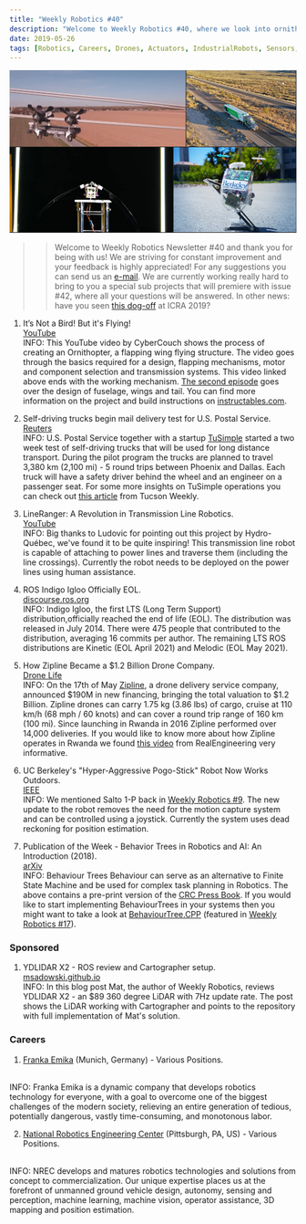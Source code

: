 ```yaml
---
title: "Weekly Robotics #40"
description: "Welcome to Weekly Robotics #40, where we look into ornithopters, transmission line robot, remote controlled pogo stick and more!"
date: 2019-05-26
tags: [Robotics, Careers, Drones, Actuators, IndustrialRobots, Sensors, AutonomousCars, ROS, MobileRobots, Programming]
---
```

![HeaderImage](/img/headers/40.jpg "Header image")

>> Welcome to Weekly Robotics Newsletter #40 and thank you for being with us! We are striving for constant improvement and your feedback is highly appreciated! For any suggestions you can send us an [e-mail](mailto:contact@weeklyrobotics.com). We are currently working really hard to bring to you a special sub projects that will premiere with issue #42, where all your questions will be answered. In other news: have you seen [this dog-off](https://youtu.be/5VVkkvjxF_c) at ICRA 2019?

1) It’s Not a Bird! But it's Flying!
<br>[YouTube](https://youtu.be/ruWvzF1fGHw)<br>
INFO: This YouTube video by CyberCouch shows the process of creating an Ornithopter, a flapping wing flying structure. The video goes through the basics required for a design, flapping mechanisms, motor and component selection and transmission systems. This video linked above ends with the working mechanism. [The second episode](https://youtu.be/ufjvmdAXyZs) goes over the design of fuselage, wings and tail. You can find more information on the project and build instructions on [instructables.com](https://www.instructables.com/id/Opensource-Ornithopter-Prototype-Arduino-Powered-a/).

2) Self-driving trucks begin mail delivery test for U.S. Postal Service.
<br>[Reuters](https://www.reuters.com/article/us-tusimple-autonomous-usps/self-driving-trucks-begin-mail-delivery-test-for-u-s-postal-service-idUSKCN1SR0YB)<br>
INFO: U.S. Postal Service together with a startup [TuSimple](https://www.tusimple.com/) started a two week test of self-driving trucks that will be used for long distance transport. During the pilot program the trucks are planned to travel 3,380 km (2,100 mi) - 5 round trips between Phoenix and Dallas. Each truck will have a safety driver behind the wheel and an engineer on a passenger seat. For some more insights on TuSimple operations you can check out [this article](https://www.tucsonweekly.com/tucson/hands-off-the-wheel/Content?oid=25111164) from Tucson Weekly.

3) LineRanger: A Revolution in Transmission Line Robotics.
<br>[YouTube](https://youtu.be/OItActG9S6U)<br>
INFO: Big thanks to Ludovic for pointing out this project by Hydro-Québec, we've found it to be quite inspiring! This transmission line robot is capable of attaching to power lines and traverse them (including the line crossings). Currently the robot needs to be deployed on the power lines using human assistance.

4) ROS Indigo Igloo Officially EOL.
<br>[discourse.ros.org](https://discourse.ros.org/t/indigo-igloo-officially-eol/9211)<br>
INFO: Indigo Igloo, the first LTS (Long Term Support) distribution,officially reached the end of life (EOL). The distribution was released in July 2014. There were 475 people that contributed to the distribution, averaging 16 commits per author. The remaining LTS ROS distributions are Kinetic (EOL April 2021) and Melodic (EOL May 2021).

5) How Zipline Became a $1.2 Billion Drone Company.
<br>[Drone Life](https://dronelife.com/2019/05/21/how-zipline-became-a-1-2-billion-drone-company/)<br>
INFO: On the 17th of May [Zipline](https://flyzipline.com/), a drone delivery service company, announced $190M in new financing, bringing the total valuation to $1.2 Billion. Zipline drones can carry 1.75 kg (3.86 lbs) of cargo, cruise at 110 km/h (68 mph / 60 knots) and can cover a round trip range of 160 km (100 mi). Since launching in Rwanda in 2016 Zipline performed over 14,000 deliveries. If you would like to know more about how Zipline operates in Rwanda we found [this video](https://youtu.be/jEbRVNxL44c) from RealEngineering very informative.

6) UC Berkeley's "Hyper-Aggressive Pogo-Stick" Robot Now Works Outdoors.
<br>[IEEE](http://web.archive.org/web/20190531022033/https://spectrum.ieee.org/automaton/robotics/robotics-hardware/upgraded-salto-goes-for-a-bounce-outside-the-lab)<br>
INFO: We mentioned Salto 1-P back in [Weekly Robotics #9](https://weeklyrobotics.com/weekly-robotics-9). The new update to the robot removes the need for the motion capture system and can be controlled using a joystick. Currently the system uses dead reckoning for position estimation.

7) Publication of the Week - Behavior Trees in Robotics and AI: An Introduction (2018).
<br>[arXiv](https://arxiv.org/abs/1709.00084)<br>
INFO: Behaviour Trees Behaviour can serve as an alternative to Finite State Machine and be used for complex task planning in Robotics. The above contains a pre-print version of the  [CRC Press Book](https://www.crcpress.com/Behavior-Trees-in-Robotics-and-AI-An-Introduction/Colledanchise-Ogren/p/book/9781138593732). If you would like to start implementing BehaviourTrees in your systems then you might want to take a look at [BehaviourTree.CPP]() (featured in [Weekly Robotics #17](https://weeklyrobotics.com/weekly-robotics-17)).

### Sponsored

1) YDLIDAR X2 - ROS review and Cartographer setup.
<br>[msadowski.github.io](https://msadowski.github.io/ydlidar-x2-review-ros-cartographer/)<br>
INFO: In this blog post Mat, the author of Weekly Robotics, reviews YDLIDAR X2 - an $89 360 degree LiDAR with 7Hz update rate. The post shows the LiDAR working with Cartographer and points to the repository with full implementation of Mat's solution.

### Careers

1) [Franka Emika](https://www.franka.de/careers/) (Munich, Germany) - Various Positions.
<br>
INFO: Franka Emika is a dynamic company that develops robotics technology for everyone, with a goal to overcome one of the biggest challenges of the modern society, relieving an entire generation of tedious, potentially dangerous, vastly time-consuming, and monotonous labor.

2) [National Robotics Engineering Center](https://www.nrec.ri.cmu.edu/careers/index.html) (Pittsburgh, PA, US) - Various Positions.
<br>
INFO: NREC develops and matures robotics technologies and solutions from concept to commercialization. Our unique expertise places us at the forefront of unmanned ground vehicle design, autonomy, sensing and perception, machine learning, machine vision, operator assistance, 3D mapping and position estimation.
